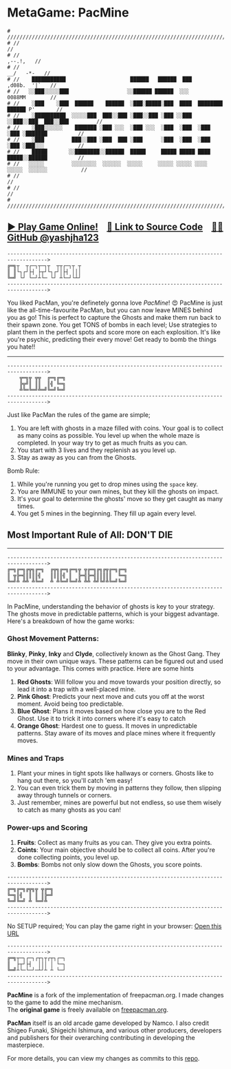 # MetaGame: PacMine

```
# //////////////////////////////////////////////////////////////////////////////////////////
# //                                                                                      //
# //                                                                             ,--.!,   //
# //                                                                          __/   -*-   //
# //    ███████████                     ██████   ██████  ███                ,d08b.  '|`   //
# //   ░░███░░░░░███                   ░░██████ ██████  ░░░                 0088MM        //
# //    ░███    ░███  ██████    ██████  ░███░█████░███  ████  ████████    ██████ P'       //
# //    ░██████████  ░░░░░███  ███░░███ ░███░░███ ░███ ░░███ ░░███░░███  ███░░███         //
# //    ░███░░░░░░    ███████ ░███ ░░░  ░███ ░░░  ░███  ░███  ░███ ░███ ░███████          //
# //    ░███         ███░░███ ░███  ███ ░███      ░███  ░███  ░███ ░███ ░███░░░           //
# //    █████       ░░████████░░██████  █████     █████ █████ ████ █████░░██████          //
# //   ░░░░░         ░░░░░░░░  ░░░░░░  ░░░░░     ░░░░░ ░░░░░ ░░░░ ░░░░░  ░░░░░░           //
# //                                                                                      //
# //                                                                                      //
# //////////////////////////////////////////////////////////////////////////////////////////

```
[▶️ Play Game Online!](https://yashjha123.github.io/PacMine/) $~~$ [🔗 Link to Source Code](https://github.com/yashjha123/PacMine) $~~$ [👨‍💻 GitHub @yashjha123](https://github.com/yashjha123/PacMine) 
---
```
----------------------------------------------------------------------------------->
╔═╗┬  ┬┌─┐┬─┐┬  ┬┬┌─┐┬ ┬
║ ║└┐┌┘├┤ ├┬┘└┐┌┘│├┤ │││
╚═╝ └┘ └─┘┴└─ └┘ ┴└─┘└┴┘
----------------------------------------------------------------------------------->
```
You liked PacMan, you're definetely gonna love *PacMine*! 😍 PacMine is just like the all-time-favourite PacMan, but you can now leave MINES behind you as go! This is perfect to capture the Ghosts and make them run back to their spawn zone. You get TONS of bombs in each level; Use strategies to plant them in the perfect spots and score more on each explosition. It's like you're psychic, predicting their every move! Get ready to bomb the things you hate!!

----
```
----------------------------------------------------------------------------------->
    ╦═╗╦ ╦╦  ╔═╗╔═╗
    ╠╦╝║ ║║  ║╣ ╚═╗
    ╩╚═╚═╝╩═╝╚═╝╚═╝
----------------------------------------------------------------------------------->
```

Just like PacMan the rules of the game are simple; 
1. You are left with ghosts in a maze filled with coins. Your goal is to collect as many coins as possible. You level up when the whole maze is completed. In your way try to get as much fruits as you can.
2. You start with 3 lives and they replenish as you level up.
3. Stay as away as you can from the Ghosts. 

Bomb Rule:
1. While you're running you get to drop mines using the ``space`` key. 
2. You are IMMUNE to your own mines, but they kill the ghosts on impact.
3. It's your goal to determine the ghosts' move so they get caught as many times.
4. You get 5 mines in the beginning. They fill up again every level.

## Most Important Rule of All: DON'T DIE

---

```
----------------------------------------------------------------------------------->
╔═╗╔═╗╔╦╗╔═╗  ╔╦╗╔═╗╔═╗╦ ╦╔═╗╔╗╔╦╔═╗╔═╗
║ ╦╠═╣║║║║╣   ║║║║╣ ║  ╠═╣╠═╣║║║║║  ╚═╗
╚═╝╩ ╩╩ ╩╚═╝  ╩ ╩╚═╝╚═╝╩ ╩╩ ╩╝╚╝╩╚═╝╚═╝
----------------------------------------------------------------------------------->
```

In PacMine, understanding the behavior of ghosts is key to your strategy. The ghosts move in predictable patterns, which is your biggest advantage. Here's a breakdown of how the game works:

### Ghost Movement Patterns:
**Blinky**, **Pinky**, **Inky** and **Clyde**, collectively known as the Ghost Gang. They move in their own unique ways. These patterns can be figured out and used to your advantage. This comes with practice. Here are some hints
1. **Red Ghosts**: Will follow you and move towards your position directly, so lead it into a trap with a well-placed mine.
2. **Pink Ghost**: Predicts your next move and cuts you off at the worst moment. Avoid being too predictable.
3. **Blue Ghost**: Plans it moves based on how close you are to the Red Ghost. Use it to trick it into corners where it's easy to catch
4. **Orange Ghost**: Hardest one to guess. It moves in unpredictable patterns. Stay aware of its moves and place mines where it frequently moves.


### Mines and Traps
1. Plant your mines in tight spots like hallways or corners. Ghosts like to hang out there, so you'll catch 'em easy! 
2. You can even trick them by moving in patterns they follow, then slipping away through tunnels or corners. 
3. Just remember, mines are powerful but not endless, so use them wisely to catch as many ghosts as you can!


### Power-ups and Scoring
1. **Fruits**: Collect as many fruits as you can. They give you extra points.
2. **Coints**: Your main objective should be to collect all coins. After you're done collecting points, you level up.
3. **Bombs**: Bombs not only slow down the Ghosts, you score points.

```
----------------------------------------------------------------------------------->
╔═╗╔═╗╔╦╗╦ ╦╔═╗
╚═╗║╣  ║ ║ ║╠═╝
╚═╝╚═╝ ╩ ╚═╝╩  
----------------------------------------------------------------------------------->
```

No SETUP required; You can play the game right in your browser: [Open this URL](https://yashjha123.github.io/PacMine/)


```
----------------------------------------------------------------------------------->
╔═╗┬─┐┌─┐┌┬┐┬┌┬┐┌─┐
║  ├┬┘├┤  │││ │ └─┐
╚═╝┴└─└─┘─┴┘┴ ┴ └─┘
----------------------------------------------------------------------------------->
```
**PacMine** is a fork of the implementation of freepacman.org. I made changes to the game to add the mine mechanism. \
The **original game** is freely available on [freepacman.org](https://freepacman.org/). 

**PacMan** itself is an old arcade game developed by Namco. I also credit Shigeo Funaki, Shigeichi Ishimura, and various other producers, developers and publishers for their overarching contributing in developing the masterpiece.

For more details, you can view my changes as commits to this [repo](https://github.com/yashjha123/PacMine).

